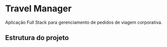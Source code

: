 # Travel Manager

Aplicação Full Stack para gerenciamento de pedidos de viagem corporativa.

## Estrutura do projeto
